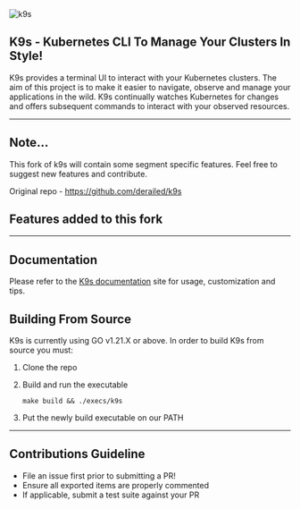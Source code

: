 <img src="assets/k9s.png" alt="k9s">

## K9s - Kubernetes CLI To Manage Your Clusters In Style!

K9s provides a terminal UI to interact with your Kubernetes clusters.
The aim of this project is to make it easier to navigate, observe and manage
your applications in the wild. K9s continually watches Kubernetes
for changes and offers subsequent commands to interact with your observed resources.

---

## Note...

This fork of k9s will contain some segment specific features. Feel free to suggest new features and contribute.

Original repo - https://github.com/derailed/k9s

## Features added to this fork


---

## Documentation

Please refer to the [K9s documentation](https://k9scli.io) site for usage, customization and tips.

## Building From Source

 K9s is currently using GO v1.21.X or above.
 In order to build K9s from source you must:

 1. Clone the repo
 2. Build and run the executable

      ```shell
      make build && ./execs/k9s
      ```
 3. Put the newly build executable on our PATH

---

## Contributions Guideline

* File an issue first prior to submitting a PR!
* Ensure all exported items are properly commented
* If applicable, submit a test suite against your PR
